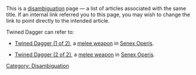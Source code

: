 This is a [disambiguation](:Category:_Disambiguation.md "wikilink") page
— a list of articles associated with the same title. If an internal link
referred you to this page, you may wish to change the link to point
directly to the intended article.

Twined Dagger can refer to:

-   [Twined Dagger (1 of 2)](Twined_Dagger_(1_of_2) "wikilink"), a
    [melee weapon](:Category:_Melee_Weapons.md "wikilink") in [Senex
    Operis](:Category:_Senex_Operis.md "wikilink").

<!-- -->

-   [Twined Dagger (2 of 2)](Twined_Dagger_(2_of_2) "wikilink"), a
    [melee weapon](:Category:_Melee_Weapons.md "wikilink") in [Senex
    Operis](:Category:_Senex_Operis.md "wikilink").

[Category: Disambiguation](Category:_Disambiguation "wikilink")
